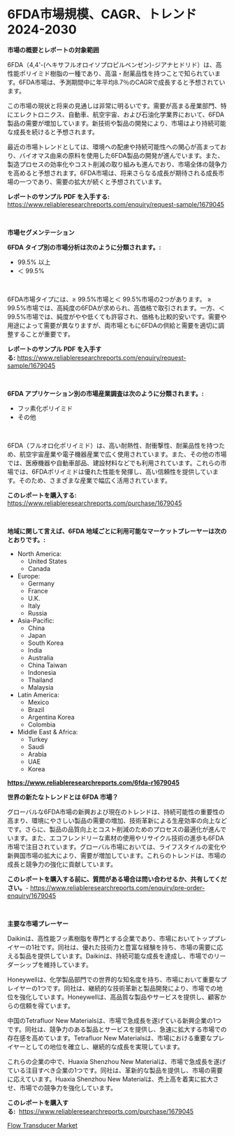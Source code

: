 <p><h1>6FDA市場規模、CAGR、トレンド2024-2030</h1></p><p><strong>市場の概要とレポートの対象範囲</strong></p>
<p><p>6FDA（4,4'-(ヘキサフルオロイソプロピルベンゼン)-ジアナヒドリド）は、高性能ポリイミド樹脂の一種であり、高温・耐薬品性を持つことで知られています。6FDA市場は、予測期間中に年平均8.7％のCAGRで成長すると予想されています。</p><p>この市場の現状と将来の見通しは非常に明るいです。需要が高まる産業部門、特にエレクトロニクス、自動車、航空宇宙、および石油化学業界において、6FDA製品の需要が増加しています。新技術や製品の開発により、市場はより持続可能な成長を続けると予想されます。</p><p>最近の市場トレンドとしては、環境への配慮や持続可能性への関心が高まっており、バイオマス由来の原料を使用した6FDA製品の開発が進んでいます。また、製造プロセスの効率化やコスト削減の取り組みも進んでおり、市場全体の競争力を高めると予想されます。6FDA市場は、将来さらなる成長が期待される成長市場の一つであり、需要の拡大が続くと予想されています。</p></p>
<p><strong>レポートのサンプル PDF を入手する:</strong> <a href="https://www.reliableresearchreports.com/enquiry/request-sample/1679045">https://www.reliableresearchreports.com/enquiry/request-sample/1679045</a></p>
<p>&nbsp;</p>
<p><strong>市場セグメンテーション</strong></p>
<p><strong>6FDA タイプ別の市場分析は次のように分類されます。:</strong></p>
<p><ul><li>99.5% 以上</li><li>＜ 99.5%</li></ul></p>
<p>&nbsp;</p>
<p><p>6FDA市場タイプには、≥ 99.5%市場と＜ 99.5%市場の2つがあります。 ≥ 99.5%市場では、高純度の6FDAが求められ、高価格で取引されます。一方、＜ 99.5%市場では、純度がやや低くても許容され、価格も比較的安いです。需要や用途によって需要が異なりますが、両市場ともに6FDAの供給と需要を適切に調整することが重要です。</p></p>
<p><strong>レポートのサンプル PDF を入手する:</strong>&nbsp;<a href="https://www.reliableresearchreports.com/enquiry/request-sample/1679045">https://www.reliableresearchreports.com/enquiry/request-sample/1679045</a></p>
<p>&nbsp;</p>
<p><strong> 6FDA アプリケーション別の市場産業調査は次のように分類されます。:</strong></p>
<p><ul><li>フッ素化ポリイミド</li><li>その他</li></ul></p>
<p>&nbsp;</p>
<p><p>6FDA（フルオロ化ポリイミド）は、高い耐熱性、耐衝撃性、耐薬品性を持つため、航空宇宙産業や電子機器産業で広く使用されています。また、その他の市場では、医療機器や自動車部品、建設材料などでも利用されています。これらの市場では、6FDAポリイミドは優れた性能を発揮し、高い信頼性を提供しています。そのため、さまざまな産業で幅広く活用されています。</p></p>
<p><strong>このレポートを購入する:</strong>&nbsp; <a href="https://www.reliableresearchreports.com/purchase/1679045">https://www.reliableresearchreports.com/purchase/1679045</a></p>
<p>&nbsp;</p>
<p><strong>地域に関して言えば、6FDA 地域ごとに利用可能なマーケットプレーヤーは次のとおりです。:</strong></p>
<p><ul>
    <li>
        North America:
        <ul>
            <li>United States</li>
            <li>Canada</li>
        </ul>
    </li>
    <li>
        Europe:
        <ul>
            <li>Germany</li>
            <li>France</li>
            <li>U.K.</li>
            <li>Italy</li>
            <li>Russia</li>
        </ul>
    </li>
    <li>
        Asia-Pacific:
        <ul>
            <li>China</li>
            <li>Japan</li>
            <li>South Korea</li>
            <li>India</li>
            <li>Australia</li>
            <li>China Taiwan</li>
            <li>Indonesia</li>
            <li>Thailand</li>
            <li>Malaysia</li>
        </ul>
    </li>
    <li>
        Latin America:
        <ul>
            <li>Mexico</li>
            <li>Brazil</li>
            <li>Argentina Korea</li>
            <li>Colombia</li>
        </ul>
    </li>
    <li>
        Middle East & Africa:
        <ul>
            <li>Turkey</li>
            <li>Saudi</li>
            <li>Arabia</li>
            <li>UAE</li>
            <li>Korea</li>
        </ul>
    </li>
    </ul></p>
<p><strong><a href="https://www.reliableresearchreports.com/6fda-r1679045">https://www.reliableresearchreports.com/6fda-r1679045</a></strong>&nbsp;</p>
<p><strong>世界の新たなトレンドとは 6FDA 市場？</strong></p>
<p><p>グローバルな6FDA市場の新興および現在のトレンドは、持続可能性の重要性の高まり、環境にやさしい製品の需要の増加、技術革新による生産効率の向上などです。さらに、製品の品質向上とコスト削減のためのプロセスの最適化が進んでいます。また、エコフレンドリーな素材の使用やリサイクル技術の進歩も6FDA市場で注目されています。グローバル市場においては、ライフスタイルの変化や新興国市場の拡大により、需要が増加しています。これらのトレンドは、市場の成長と競争力の強化に貢献しています。</p></p>
<p><strong>このレポートを購入する前に、質問がある場合は問い合わせるか、共有してください。</strong>- <a href="https://www.reliableresearchreports.com/enquiry/pre-order-enquiry/1679045">https://www.reliableresearchreports.com/enquiry/pre-order-enquiry/1679045</a></p>
<p>&nbsp;</p>
<p><strong>主要な市場プレーヤー</strong></p>
<p><p>Daikinは、高性能フッ素樹脂を専門とする企業であり、市場においてトッププレイヤーの1社です。同社は、優れた技術力と豊富な経験を持ち、市場の需要に応える製品を提供しています。Daikinは、持続可能な成長を達成し、市場でのリーダーシップを維持しています。</p><p>Honeywellは、化学製品部門での世界的な知名度を持ち、市場において重要なプレイヤーの1つです。同社は、継続的な技術革新と製品開発により、市場での地位を強化しています。Honeywellは、高品質な製品やサービスを提供し、顧客からの信頼を得ています。</p><p>中国のTetrafluor New Materialsは、市場で急成長を遂げている新興企業の1つです。同社は、競争力のある製品とサービスを提供し、急速に拡大する市場での存在感を高めています。Tetrafluor New Materialsは、市場における重要なプレイヤーとしての地位を確立し、継続的な成長を実現しています。</p><p>これらの企業の中で、Huaxia Shenzhou New Materialは、市場で急成長を遂げている注目すべき企業の1つです。同社は、革新的な製品を提供し、市場の需要に応えています。Huaxia Shenzhou New Materialは、売上高を着実に拡大させ、市場での競争力を強化しています。</p></p>
<p><strong>このレポートを購入する:</strong>&nbsp;&nbsp;<a href="https://www.reliableresearchreports.com/purchase/1679045">https://www.reliableresearchreports.com/purchase/1679045</a></p>
<p><p><a href="https://flame-sidecar-702.notion.site/Flow-Transducer-Market-Insight-Market-Trends-Growth-Forecasted-from-2024-TO-2031-e9394eaa3bd743e49e832d1104806c89">Flow Transducer Market</a></p></p>
